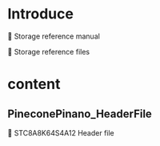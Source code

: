 # Introduce

:pushpin: Storage reference manual

:pushpin: Storage reference files







# content 

## PineconePinano_HeaderFile

:orange_book: STC8A8K64S4A12 Header file


